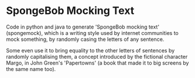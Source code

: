 # SpongeBob Mocking Text

Code in python and java to generate 'SpongeBob mocking text' (spongemock), which is a writing style used by internet communities to mock something, by randomly casing the letters of any sentence.

Some even use it to bring equality to the other letters of sentences by randomly capitalising them, a concept introduced by the fictional character Margo, in John Green's 'Papertowns' (a book that made it to big screens by the same name too).
